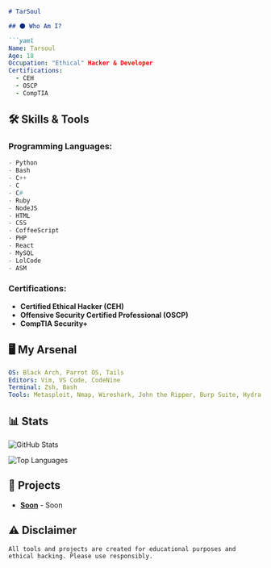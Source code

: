 
```markdown
# TarSoul

## 🌑 Who Am I?

```yaml
Name: Tarsoul
Age: 18
Occupation: "Ethical" Hacker & Developer
Certifications:
  - CEH
  - OSCP
  - CompTIA
```

## 🛠️ Skills & Tools

### Programming Languages:
```python
- Python
- Bash
- C++
- C
- C#
- Ruby
- NodeJS
- HTML
- CSS
- CoffeeScript
- PHP
- React
- MySQL
- LolCode
- ASM
```

### Certifications:
- **Certified Ethical Hacker (CEH)**
- **Offensive Security Certified Professional (OSCP)**
- **CompTIA Security+**

## 🖥️ My Arsenal

```yaml
OS: Black Arch, Parrot OS, Tails
Editors: Vim, VS Code, CodeNine
Terminal: Zsh, Bash
Tools: Metasploit, Nmap, Wireshark, John the Ripper, Burp Suite, Hydra, Medusa, Wifite...
```

## 📊 Stats

![GitHub Stats](https://github-readme-stats.vercel.app/api?username=dvtarsoul&show_icons=true&theme=dark&hide_border=true)

![Top Languages](https://github-readme-stats.vercel.app/api/top-langs/?username=dvtarsoul&layout=compact&theme=dark&hide_border=true)

## 📂 Projects

- **[Soon](https://github.com/dvtarsoul/soon)** - Soon

## ⚠️ Disclaimer

```
All tools and projects are created for educational purposes and ethical hacking. Please use responsibly.
```
